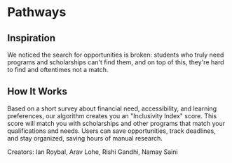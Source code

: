 # Pathways

## Inspiration

We noticed the search for opportunities is broken: students who truly need programs and scholarships can't find them, and on top of this, they're hard to find and oftentimes not a match.

## How It Works

Based on a short survey about financial need, accessibility, and learning preferences, our algorithm creates you an "Inclusivity Index" score. This score will match you with scholarships and other programs that match your qualifications and needs. Users can save opportunities, track deadlines, and stay organized, saving hours of manual research.

Creators:
Ian Roybal, Arav Lohe, Rishi Gandhi, Namay Saini

